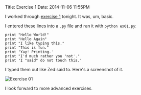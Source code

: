 Title: Exercise 1
Date: 2014-11-06 11:55PM

I worked through [exercise 1](http://learnpythonthehardway.org/book/ex1.html) tonight. It was, um, basic.

I entered these lines into a `.py` file and ran it with `python ex01.py`:

```
print "Hello World!"
print "Hello Again"
print "I like typing this."
print "This is fun."
print 'Yay! Printing.'
print "I'd much rather you 'not'."
print 'I "said" do not touch this.'
```

I typed them out like Zed said to. Here's a screenshot of it.

![Exercise 01]({filename}/images/ex01.png "Exercise 01")

I look forward to more advanced exercises.
